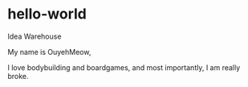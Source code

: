# hello-world
Idea Warehouse

My name is OuyehMeow,

I love bodybuilding and boardgames, and most importantly, I am really broke. 
